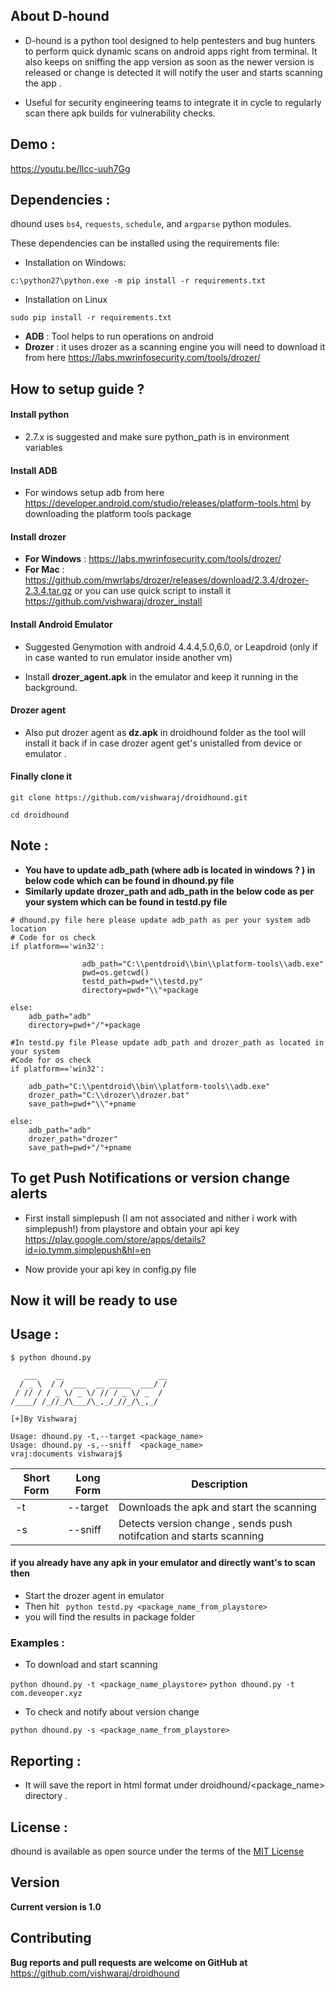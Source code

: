 ## About D-hound 

* D-hound is a python tool designed to help pentesters and bug hunters to perform quick dynamic scans on android apps right from terminal. It also keeps on sniffing the app version as soon as the newer version is released or change is detected it will notify the user and starts scanning the app .

* Useful for security engineering teams to integrate it in cycle to regularly scan there apk builds for vulnerability checks.

## Demo :

https://youtu.be/llcc-uuh7Gg

## Dependencies :

dhound uses `bs4`, `requests`, `schedule`, and `argparse` python modules.

These dependencies can be installed using the requirements file:

- Installation on Windows:
```
c:\python27\python.exe -m pip install -r requirements.txt
```
- Installation on Linux
```
sudo pip install -r requirements.txt
```
* **ADB** : Tool helps to run operations on android 
* **Drozer** : it uses drozer as a scanning engine you will need to download it from here https://labs.mwrinfosecurity.com/tools/drozer/

## How to setup guide ? 

#### Install python 
* 2.7.x is suggested and make sure python_path is in environment variables

#### Install ADB 

* For windows setup adb from here  https://developer.android.com/studio/releases/platform-tools.html by downloading the platform tools package

#### Install drozer

* **For Windows** : https://labs.mwrinfosecurity.com/tools/drozer/
* **For Mac** : https://github.com/mwrlabs/drozer/releases/download/2.3.4/drozer-2.3.4.tar.gz or you can use quick script to install it https://github.com/vishwaraj/drozer_install

#### Install Android Emulator

* Suggested Genymotion with android 4.4.4,5.0,6.0, or Leapdroid (only if in case wanted to run emulator inside another vm)

* Install **drozer_agent.apk** in the emulator and keep it running in the background. 

#### Drozer agent
* Also put drozer agent as **dz.apk** in droidhound folder as the tool will install it back if in case drozer agent get's unistalled from device or emulator .

#### Finally clone it
```
git clone https://github.com/vishwaraj/droidhound.git
```
```
cd droidhound
```

## Note : 
* **You have to update adb_path (where adb is located in windows ? ) in below code which can be found in dhound.py file**
* **Similarly update drozer_path and adb_path in the below code as per your system which can be found in testd.py file**

```
# dhound.py file here please update adb_path as per your system adb location
# Code for os check
if platform=='win32':

                adb_path="C:\\pentdroid\\bin\\platform-tools\\adb.exe"
                pwd=os.getcwd()
                testd_path=pwd+"\\testd.py"
                directory=pwd+"\\"+package

else:
    adb_path="adb"
    directory=pwd+"/"+package
```

```
#In testd.py file Please update adb_path and drozer_path as located in your system
#Code for os check
if platform=='win32':
    
	adb_path="C:\\pentdroid\\bin\\platform-tools\\adb.exe"
	drozer_path="C:\\drozer\\drozer.bat"
	save_path=pwd+"\\"+pname

else:
	adb_path="adb"
	drozer_path="drozer"
	save_path=pwd+"/"+pname
```
## To get Push Notifications or version change alerts
* First install simplepush (I am not associated and nither i work with simplepush!) from playstore and obtain your api key https://play.google.com/store/apps/details?id=io.tymm.simplepush&hl=en

* Now provide your api key in config.py file 

## Now it will be ready to use
## Usage :

```
$ python dhound.py
 
   ___    __                     __
  / _ \  / /  ___  __ _____  ___/ /
 / // / / _ \/ _ \/ // / _ \/ _  / 
/____/ /_//_/\___/\_,_/_//_/\_,_/  

[+]By Vishwaraj 

Usage: dhound.py -t,--target <package_name>
Usage: dhound.py -s,--sniff  <package_name>
vraj:documents vishwaraj$ 

```

Short Form    | Long Form     | Description
------------- | ------------- |-------------
-t            | --target      | Downloads the apk and start the scanning
-s            | --sniff       | Detects version change , sends push notifcation and starts scanning

#### if you already have any apk in your emulator and directly want's to scan then
* Start the drozer agent in emulator
* Then hit ``` python testd.py <package_name_from_playstore>```
* you will find the results in package folder

### Examples :

* To download and start scanning

```python dhound.py -t <package_name_playstore>```
```python dhound.py -t com.deveoper.xyz```

* To check and notify about version change

``python dhound.py -s <package_name_from_playstore>``

## Reporting :

* It will save the report in html format under droidhound/<package_name> directory .

## License :

dhound is available as open source under the terms of the [MIT License](https://opensource.org/licenses/MIT)

## Version
**Current version is 1.0**

## Contributing
**Bug reports and pull requests are welcome on GitHub at** 
https://github.com/vishwaraj/droidhound
